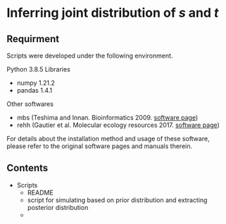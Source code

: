 # Inferring joint distribution of *s* and *t* 

## Requirment 
Scripts were developed under the following environment.

Python 3.8.5 
Libraries
- numpy 1.21.2
- pandas 1.4.1

Other softwares
- mbs (Teshima and Innan. Bioinformatics 2009. [software page](https://doi.org/10.1186/1471-2105-10-166))
- rehh (Gautier et al. Molecular ecology resources 2017. [software page](https://cran.r-project.org/web/packages/rehh/index.html))
  
For details about the installation method and usage of these software, please refer to the original software pages and manuals therein.

## Contents
- Scripts
  - README
  - script for simulating based on prior distribution and extracting posterior distribution
  - 
